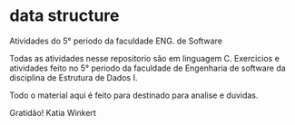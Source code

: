 # data structure 
 Atividades do 5° periodo da faculdade ENG. de Software 
 
Todas as atividades nesse repositorio são em linguagem C. Exercicios e atividades feito no 5° periodo da faculdade de Engenharia de software da disciplina de Estrutura de Dados I.

Todo o material aqui é feito para destinado para analise e duvidas. 

Gratidão!
Katia Winkert
